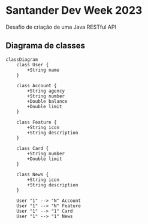 # Santander Dev Week 2023
Desafio de criação de uma Java RESTful API

## Diagrama de classes

```mermaid
classDiagram
    class User {
        +String name
    }

    class Account {
        +String agency
        +String number
        +Double balance
        +Double limit
    }

    class Feature {
        +String icon
        +String description
    }

    class Card {
        +String number
        +Double limit
    }

    class News {
        +String icon
        +String description
    }

    User "1" --> "N" Account
    User "1" --> "N" Feature
    User "1" --> "1" Card
    User "1" --> "1" News
```
